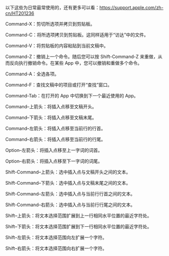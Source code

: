 以下这些为日常最常使用的，还有更多可以看：https://support.apple.com/zh-cn/HT201236

Command-X：剪切所选项并拷贝到剪贴板。

Command-C：将所选项拷贝到剪贴板。这同样适用于“访达”中的文件。

Command-V：将剪贴板的内容粘贴到当前文稿中。

Command-Z：撤销上一个命令。随后您可以按 Shift-Command-Z 来重做，从而反向执行撤销命令。在某些 App 中，您可以撤销和重做多个命令。

Command-A：全选各项。

Command-F：查找文稿中的项目或打开“查找”窗口。

Command-Tab：在打开的 App 中切换到下一个最近使用的 App。 

Command–上箭头：将插入点移至文稿开头。

Command–下箭头：将插入点移至文稿末尾。

Command–左箭头：将插入点移至当前行的行首。

Command–右箭头：将插入点移至当前行的行尾。

Option–左箭头：将插入点移至上一字词的词首。

Option–右箭头：将插入点移至下一字词的词尾。

Shift-Command–上箭头：选中插入点与文稿开头之间的文本。

Shift-Command–下箭头：选中插入点与文稿末尾之间的文本。

Shift-Command–左箭头：选中插入点与当前行行首之间的文本。

Shift-Command–右箭头：选中插入点与当前行行尾之间的文本。

Shift–上箭头：将文本选择范围扩展到上一行相同水平位置的最近字符处。

Shift–下箭头：将文本选择范围扩展到下一行相同水平位置的最近字符处。

Shift–左箭头：将文本选择范围向左扩展一个字符。

Shift–右箭头：将文本选择范围向右扩展一个字符。
